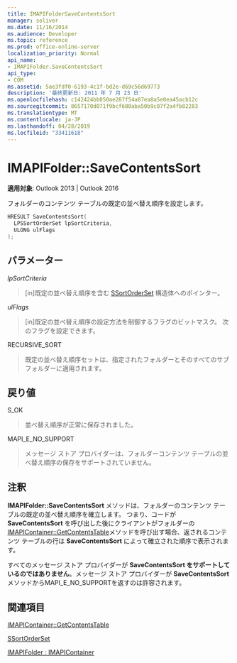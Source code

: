 ```yaml
---
title: IMAPIFolderSaveContentsSort
manager: soliver
ms.date: 11/16/2014
ms.audience: Developer
ms.topic: reference
ms.prod: office-online-server
localization_priority: Normal
api_name:
- IMAPIFolder.SaveContentsSort
api_type:
- COM
ms.assetid: 5ae3fdf0-6193-4c1f-bd2e-d69c56d69773
description: '最終更新日: 2011 年 7 月 23 日'
ms.openlocfilehash: c142424bb050ae287f54a87ea8a5e0ea45acb12c
ms.sourcegitcommit: 8657170d071f9bcf680aba50b9c07f2a4fb82283
ms.translationtype: MT
ms.contentlocale: ja-JP
ms.lasthandoff: 04/28/2019
ms.locfileid: "33411618"
---
```

# <a name="imapifoldersavecontentssort"></a>IMAPIFolder::SaveContentsSort

  
  
**適用対象**: Outlook 2013 | Outlook 2016 
  
フォルダーのコンテンツ テーブルの既定の並べ替え順序を設定します。
  
```cpp
HRESULT SaveContentsSort(
  LPSSortOrderSet lpSortCriteria,
  ULONG ulFlags
);
```

## <a name="parameters"></a>パラメーター

 _lpSortCriteria_
  
> [in]既定の並べ替え順序を含む [SSortOrderSet](ssortorderset.md) 構造体へのポインター。 
    
 _ulFlags_
  
> [in]既定の並べ替え順序の設定方法を制御するフラグのビットマスク。 次のフラグを設定できます。
    
RECURSIVE_SORT 
  
> 既定の並べ替え順序セットは、指定されたフォルダーとそのすべてのサブフォルダーに適用されます。
    
## <a name="return-value"></a>戻り値

S_OK 
  
> 並べ替え順序が正常に保存されました。
    
MAPI_E_NO_SUPPORT 
  
> メッセージ ストア プロバイダーは、フォルダーコンテンツ テーブルの並べ替え順序の保存をサポートされていません。
    
## <a name="remarks"></a>注釈

**IMAPIFolder::SaveContentsSort** メソッドは、フォルダーのコンテンツ テーブルの既定の並べ替え順序を確立します。 つまり、コードが **SaveContentsSort** を呼び出した後にクライアントがフォルダーの [IMAPIContainer::GetContentsTable](imapicontainer-getcontentstable.md)メソッドを呼び出す場合、返されるコンテンツ テーブルの行は **SaveContentsSort** によって確立された順序で表示されます。
  
すべてのメッセージ ストア プロバイダーが **SaveContentsSort をサポートしているのではありません**。メッセージ ストア プロバイダーが **SaveContentsSort** メソッドからMAPI_E_NO_SUPPORTを返すのは許容されます。 
  
## <a name="see-also"></a>関連項目



[IMAPIContainer::GetContentsTable](imapicontainer-getcontentstable.md)
  
[SSortOrderSet](ssortorderset.md)
  
[IMAPIFolder : IMAPIContainer](imapifolderimapicontainer.md)

